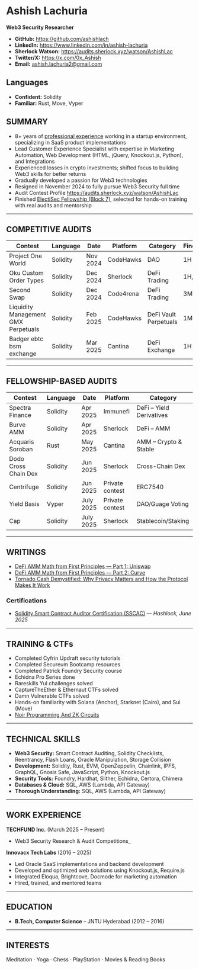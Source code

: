 # Ashish Lachuria  
**Web3 Security Researcher**
- **GitHub:** https://github.com/ashishlach  
- **LinkedIn:** https://www.linkedin.com/in/ashish-lachuria  
- **Sherlock Watson:** https://audits.sherlock.xyz/watson/AshishLac  
- **Twitter/X:** https://x.com/0x_Ashish  
- **Email:** ashish.lachuria2@gmail.com  


## Languages

- **Confident:** Solidity  
- **Familiar:** Rust, Move, Vyper



## SUMMARY
- 8+ years of <a href="https://www.linkedin.com/in/ashish-lachuria" target="_blank">professional experience</a> working in a startup environment, specializing in SaaS product implementations
- Lead Customer Experience Specialist with expertise in Marketing Automation, Web Development (HTML, jQuery, Knockout.js, Python), and Integrations  
- Experienced losses in crypto investments; shifted focus to building Web3 skills for better returns  
- Gradually developed a passion for Web3 technologies  
- Resigned in November 2024 to fully pursue Web3 Security full time
- Audit Contest Profile <a href="https://audits.sherlock.xyz/watson/AshishLac" target="_blank">https://audits.sherlock.xyz/watson/AshishLac</a>  
- Finished [ElectiSec Fellowship (Block 7)](https://electisec.com/fellowships), selected for hands-on training with real audits and mentorship

---

## COMPETITIVE AUDITS
| Contest                             | Language | Date        | Platform   | Category               | Findings |
|-------------------------------------|----------|-------------|------------|------------------------|----------|
| Project One World                   | Solidity | Nov 2024    | CodeHawks  | DAO                    | 1H       |
| Oku Custom Order Types              | Solidity | Dec 2024    | Sherlock   | DeFi Trading           | 1H, 1M   |
| Second Swap                         | Solidity | Dec 2024    | Code4rena  | DeFi Trading           | 3M       |
| Liquidity Management GMX Perpetuals | Solidity | Feb 2025    | CodeHawks  | DeFi Vault Perpetuals  | 1M       |
| Badger ebtc bsm exchange            | Solidity | Mar 2025    | Cantina    | DeFi Exchange          | 1H       |

---

## FELLOWSHIP-BASED AUDITS
| Contest                   | Language | Date     | Platform  | Category                |
|---------------------------|----------|----------|-----------|-------------------------|
| Spectra Finance           | Solidity | Apr 2025 | Immunefi  | DeFi – Yield Derivatives|
| Burve AMM                 | Solidity | Apr 2025 | Sherlock  | DeFi – AMM              |
| Acquaris Soroban          | Rust     | May 2025 | Cantina   | AMM – Crypto & Stable   |
| Dodo Cross Chain Dex      | Solidity | Jun 2025 | Sherlock  | Cross-Chain Dex         |
| Centrifuge                | Solidity | Jun 2025 | Private contest        | ERC7540                 |
| Yield Basis               | Vyper | July 2025 | Private contest         | DAO/Guage Voting                 |
| Cap                | Solidity | July 2025 | Sherlock         | Stablecoin/Staking                 |

---

## WRITINGS
- [DeFi AMM Math from First Principles — Part 1: Uniswap](https://techfund.jp/en/media/amm-math-first-principles-part1)
- [DeFi AMM Math from First Principles — Part 2: Curve](https://techfund.jp/en/media/amm-math-first-principles-part2-curve-v1)
- [Tornado Cash Demystified: Why Privacy Matters and How the Protocol Makes It Work](https://techfund.jp/en/media/why-privacy-matters-tornado-cash-demystified)

### Certifications
- [Solidity Smart Contract Auditor Certification (SSCAC)](https://certification.hashlock.com/certificate/solidity-smart-contract-developer-certification)  — *Hashlock, June 2025*

---

## TRAINING & CTFs
- Completed Cyfrin Updraft security tutorials  
- Completed Secureum Bootcamp resources  
- Completed Patrick Foundry Security course  
- Echidna Pro Series done  
- Rareskills Yul challenges solved  
- CaptureTheEther & Ethernaut CTFs solved  
- Damn Vulnerable CTFs solved  
- Hands-on familiarity with Solana (Anchor), Starknet (Cairo), and Sui (Move)  
- <a href="https://updraft.cyfrin.io/courses/noir-programming-and-zk-circuits" target="_blank">Noir Programming And ZK Circuits</a>

---

## TECHNICAL SKILLS
- **Web3 Security:** Smart Contract Auditing, Solidity Checklists, Reentrancy, Flash Loans, Oracle Manipulation, Storage Collision  
- **Development:** Solidity, Rust, EVM, OpenZeppelin, Chainlink, IPFS, GraphQL, Gnosis Safe, JavaScript, Python, Knockout.js  
- **Security Tools:** Foundry, Hardhat, Slither, Echidna, Certora, Chimera  
- **Databases & Cloud:** SQL, AWS (Lambda, API Gateway)  
- **Thorough Understanding:** SQL, AWS (Lambda, API Gateway)  

---

## WORK EXPERIENCE

**TECHFUND Inc.** (March 2025 – Present)  
- Web3 Security Research & Audit Competitions_

**Innovacx Tech Labs** (2016 – 2025)  
- Led Oracle SaaS implementations and backend development  
- Developed and optimized web solutions using Knockout.js, Require.js  
- Integrated Eloqua, Brightcove, Docmode for marketing automation  
- Hired, trained, and mentored teams

---

## EDUCATION
- **B.Tech, Computer Science** – JNTU Hyderabad (2012 – 2016)  

---

## INTERESTS
Meditation · Yoga · Chess · PlayStation · Movies & Reading Books
